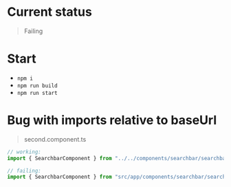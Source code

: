 # Current status

> Failing

# Start

- `npm i`
- `npm run build`
- `npm run start`

# Bug with imports relative to baseUrl

> second.component.ts

```ts
// working:
import { SearchbarComponent } from "../../components/searchbar/searchbar.component";

// failing:
import { SearchbarComponent } from "src/app/components/searchbar/searchbar.component";
```